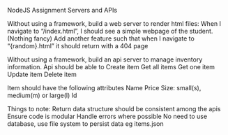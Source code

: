 NodeJS Assignment
Servers and APIs


Without using a framework, build a web server to render html files:
When I navigate to “/index.html”, I should see a simple webpage of the student. (Nothing fancy)
Add another feature such that when I navigate to “{random}.html” it should return with a 404 page


Without using a framework, build an api server to manage inventory information. Api should be able to
Create item
Get all items
Get one item
Update item
Delete item

Item should have the following attributes
Name
Price
Size: small(s), medium(m) or large(l)
Id


Things to note:
Return data structure should be consistent among the apis
Ensure code is modular
Handle errors where possible
No need to use database, use file system to persist data eg items.json

